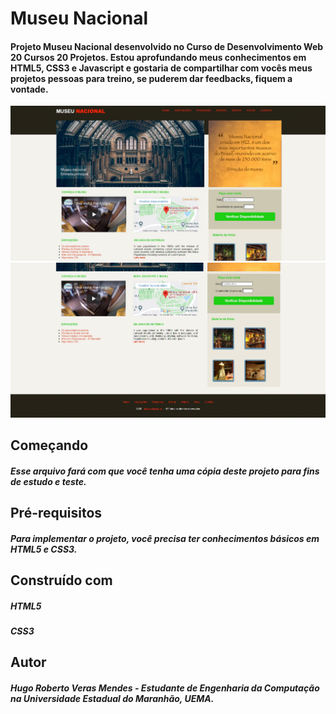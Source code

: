# Museu Nacional
#### Projeto Museu Nacional desenvolvido no Curso de Desenvolvimento Web 20 Cursos 20 Projetos. Estou aprofundando meus conhecimentos em HTML5, CSS3 e Javascript e gostaria de compartilhar com vocês meus projetos pessoas para treino, se puderem dar feedbacks, fiquem a vontade.

![Imagem do projeto final](https://github.com/HugoMendess/MuseuNacional/blob/master/imagem-projeto.JPG)
![Imagem do projeto final](https://github.com/HugoMendess/MuseuNacional/blob/master/imagem2-projeto.JPG)

## Começando
##### Esse arquivo fará com que você tenha uma cópia deste projeto para fins de estudo e teste.

## Pré-requisitos
##### Para implementar o projeto, você precisa ter conhecimentos básicos em HTML5 e CSS3.

## Construído com
##### HTML5
##### CSS3 


## Autor
##### Hugo Roberto Veras Mendes - Estudante de Engenharia da Computação na Universidade Estadual do Maranhão, UEMA.

